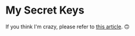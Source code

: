 # My Secret Keys

If you think I'm crazy, please refer to [this article](https://news.ycombinator.com/item?id=25113482). :upside_down_face:

